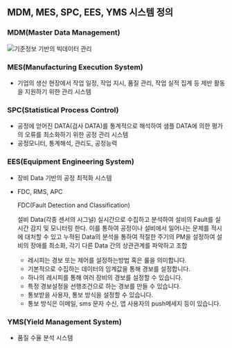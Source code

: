 ## MDM, MES, SPC, EES, YMS 시스템 정의

### MDM(Master Data Management)
![기준정보 기반의 빅데이터 관리](https://image.samsungsds.com/global/ko/support/insights/mdm_img02.jpg?queryString=20200103093439)

### MES(Manufacturing Execution System)
- 기업의 생산 현장에서 작업 일정, 작업 지시, 품질 관리, 작업 실적 집계 등 제반 활동을 지원하기 위한 관리 시스템

### SPC(Statistical Process Control)
- 공정에 얻어진 DATA(검사 DATA)를 통계적으로 해석하여 샘플 DATA에 의한 평가의 오류를 최소화하기 위한 공정 관리 시스템
- 공정모니터, 통계해석, 관리도, 공정능력

### EES(Equipment Engineering System)
- 장비 Data 기반의 공정 최적화 시스템
- FDC, RMS, APC 
  
  FDC(Fault Detection and Classification) 
  
  설비 Data(각종 센서의 시그널) 실시간으로 수집하고 분석하여 설비의 Fault를 실시간 감지 및 모니터링 한다. 
  이를 통하여 공정이나 설비에서 일어나는 문제를 적시에 대처할 수 있고 누적된 Data의 분석을 통하여 적절한 주기의 PM을 설정하여 
  설비의 장애를 최소화, 각기 다른 Data 간의 상관관계를 파악하고 조합
  
  - 레시피는 경보 또는 제어를 설정하는방법 혹은 룰을 의미합니다.
  - 기본적으로 수집하는 데이터의 임계값을 통해 경보를 설정합니다.
  - 하나의 레시피를 통해 여러 장비의 경보를 설정할 수 있습니다.
  - 특정 경보설정을 선행조건으로 하는 경보를 만들 수 있습니다.
  - 통보받을 사용자, 통보 방식을 설정할 수 있습니다.
  - 통보 방식은 이메일, sms 문자 수신, 앱 사용자의 push메세지 등이 있습니다.

### YMS(Yield Management System)
- 품질 수율 분석 시스템



